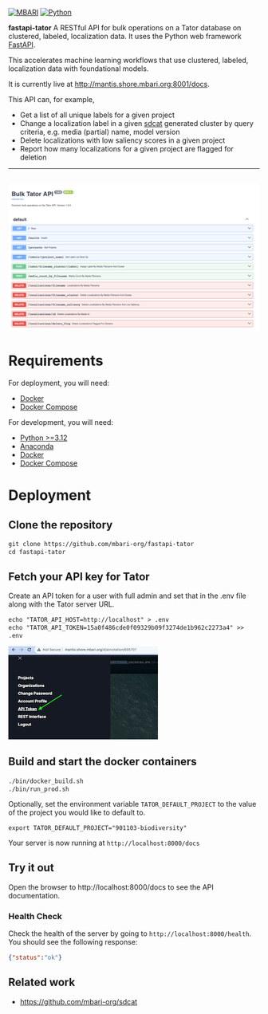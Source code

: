 [![MBARI](https://www.mbari.org/wp-content/uploads/2014/11/logo-mbari-3b.png)](http://www.mbari.org)
[![Python](https://img.shields.io/badge/language-Python-blue.svg)](https://www.python.org/downloads/)

**fastapi-tator** A RESTful API for bulk operations on a Tator database on clustered, labeled, localization data.
It uses the Python web framework [FastAPI](https://fastapi.tiangolo.com/). 

This accelerates machine learning workflows that use clustered, labeled, localization data with foundational models.

It is currently live at http://mantis.shore.mbari.org:8001/docs.

This API can, for example,
-  Get a list of all unique labels for a given project
-  Change a localization label in a given [sdcat](https://github.com/mbari-org/sdcat) generated cluster by query criteria, e.g. media (partial) name, model version
-  Delete localizations with low saliency scores in a given project
-  Report how many localizations for a given project are flagged for deletion

--- 
![](https://raw.githubusercontent.com/mbari-org/fastapi-tator/main/docs/imgs/restwebui.png)
---

# Requirements

For deployment, you will need:
- [Docker](https://docs.docker.com/get-docker/)
- [Docker Compose](https://docs.docker.com/compose/install/)

For development, you will need:
- [Python >=3.12](https://www.python.org/downloads/)
- [Anaconda](https://www.anaconda.com/)
- [Docker](https://docs.docker.com/get-docker/)
- [Docker Compose](https://docs.docker.com/compose/install/) 

# Deployment

## Clone the repository

```shell
git clone https://github.com/mbari-org/fastapi-tator
cd fastapi-tator
```

## Fetch your API key for Tator

Create an API token for a user with full admin and set that in the .env file
along with the Tator server URL.

```shell
echo "TATOR_API_HOST=http://localhost" > .env
echo "TATOR_API_TOKEN=15a0f486cde0f09329b09f3274de1b962c2273a4" >> .env
```

![tatorAPItoken](./docs/imgs/apitoken.png)

## Build and start the docker containers

```shell
./bin/docker_build.sh
./bin/run_prod.sh
```
Optionally, set the environment variable `TATOR_DEFAULT_PROJECT` to the value of the project you would like to default to.
```shell
export TATOR_DEFAULT_PROJECT="901103-biodiversity"
```

Your server is now running at `http://localhost:8000/docs`

## Try it out

Open the browser to http://localhost:8000/docs to see the API documentation.

### Health Check
Check the health of the server by going to `http://localhost:8000/health`.  You should see the following response:

```json
{"status":"ok"}
```

## Related work
 
* https://github.com/mbari-org/sdcat